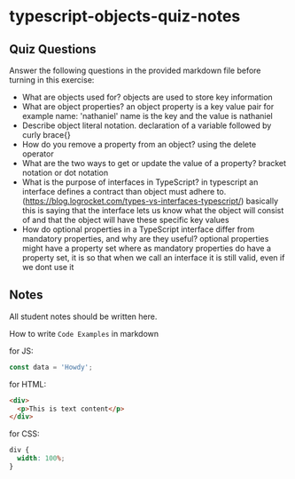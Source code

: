 # typescript-objects-quiz-notes

## Quiz Questions

Answer the following questions in the provided markdown file before turning in this exercise:

- What are objects used for?
  objects are used to store key information
- What are object properties?
  an object property is a key value pair for example name: 'nathaniel'
  name is the key and the value is nathaniel
- Describe object literal notation.
  declaration of a variable followed by curly brace{}
- How do you remove a property from an object?
  using the delete operator
- What are the two ways to get or update the value of a property?
  bracket notation or dot notation
- What is the purpose of interfaces in TypeScript?
  in typescript an interface defines a contract than object must adhere to. (https://blog.logrocket.com/types-vs-interfaces-typescript/)
  basically this is saying that the interface lets us know what the object will consist of and that the object will have these specific key values
- How do optional properties in a TypeScript interface differ from mandatory properties, and why are they useful?
  optional properties might have a property set where as mandatory properties do have a property set, it is so that when we call an interface it is still valid, even if we dont use it

## Notes

All student notes should be written here.

How to write `Code Examples` in markdown

for JS:

```javascript
const data = 'Howdy';
```

for HTML:

```html
<div>
  <p>This is text content</p>
</div>
```

for CSS:

```css
div {
  width: 100%;
}
```
